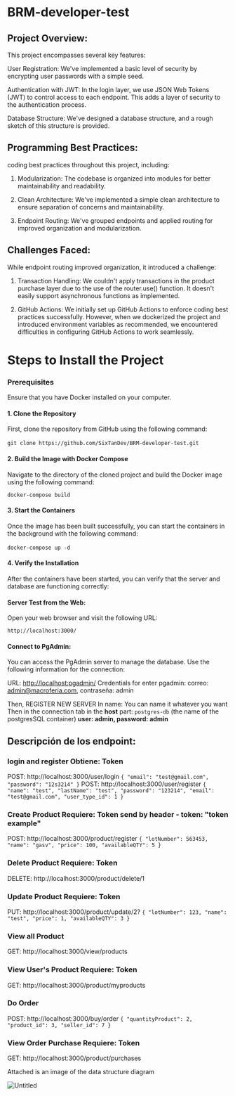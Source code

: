 # BRM-developer-test
## Project Overview:

This project encompasses several key features:

User Registration: We've implemented a basic level of security by encrypting user passwords with a simple seed.

Authentication with JWT: In the login layer, we use JSON Web Tokens (JWT) to control access to each endpoint. This adds a layer of security to the authentication process.

Database Structure: We've designed a database structure, and a rough sketch of this structure is provided.

## Programming Best Practices:

coding best practices throughout this project, including:

1. Modularization: The codebase is organized into modules for better maintainability and readability.

2. Clean Architecture: We've implemented a simple clean architecture to ensure separation of concerns and maintainability.

3. Endpoint Routing: We've grouped endpoints and applied routing for improved organization and modularization.

## Challenges Faced:

While endpoint routing improved organization, it introduced a challenge:

1. Transaction Handling: We couldn't apply transactions in the product purchase layer due to the use of the router.use() function. It doesn't easily support asynchronous functions as implemented.

2. GitHub Actions: We initially set up GitHub Actions to enforce coding best practices successfully. However, when we dockerized the project and introduced environment variables as recommended, we encountered difficulties in configuring GitHub Actions to work seamlessly.


# Steps to Install the Project
### Prerequisites
Ensure that you have Docker installed on your computer.

#### 1. Clone the Repository
First, clone the repository from GitHub using the following command:

`git clone https://github.com/SixTanDev/BRM-developer-test.git` 

#### 2. Build the Image with Docker Compose
Navigate to the directory of the cloned project and build the Docker image using the following command:

`docker-compose build`

#### 3. Start the Containers
Once the image has been built successfully, you can start the containers in the background with the following command:

`docker-compose up -d` 

#### 4. Verify the Installation
After the containers have been started, you can verify that the server and database are functioning correctly:

#### Server Test from the Web:
Open your web browser and visit the following URL:

`http://localhost:3000/`

#### Connect to PgAdmin:
You can access the PgAdmin server to manage the database. Use the following information for the connection:

URL: [http://localhost:pgadmin/](http://127.0.0.1:5050/browser/)
Credentials for enter pgadmin: correo: admin@macroferia.com, contraseña: admin

Then, REGISTER NEW SERVER
In name: You can name it whatever you want
Then in the connection tab in the **host** part: `postgres-db` (the name of the postgresSQL container)
**user: admin, password: admin**

## Descripción de los endpoint:

### login and register    Obtiene: Token
POST: http://localhost:3000/user/login
`{
    "email": "test@gmail.com",
    "password": "12s3214"
}`
POST: http://localhost:3000/user/register
`{
    "name": "test",
    "lastName": "test",
    "password": "123214",
    "email": "test@gmail.com",
    "user_type_id": 1
}`

### Create  Product    Requiere: Token    send by header - token: "token example"
POST: http://localhost:3000/product/register
`{
    "lotNumber": 563453,
    "name": "gasv",
    "price": 100,
    "availableQTY": 5
}`

### Delete Product      Requiere: Token
DELETE: http://localhost:3000/product/delete/1

### Update  Product     Requiere: Token
PUT: http://localhost:3000/product/update/2?
`{
    "lotNumber": 123,
    "name": "test",
    "price": 1,
    "availableQTY": 3
}`

### View all Product
GET: http://localhost:3000/view/products

### View User's Product     Requiere: Token
GET: http://localhost:3000/product/myproducts


### Do Order
POST: http://localhost:3000/buy/order
`{
    "quantityProduct": 2,
    "product_id": 3,
    "seller_id": 7
}`

### View Order Purchase    Requiere: Token
GET: http://localhost:3000/product/purchases


Attached is an image of the data structure diagram

![Untitled](https://github.com/SixTanDev/BRM-developer-test/assets/80958543/62bcbbca-941e-4129-b37c-377b1c3e27af)

